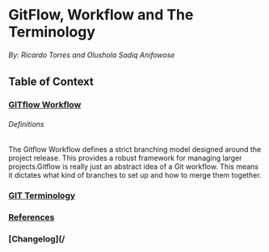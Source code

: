 # **GitFlow, Workflow and The Terminology**
###### By: Ricardo Torres and Olushola Sadiq Anifowose 
## **Table of Context** 

### [**GITflow Workflow**](/GitF.md)
###### Definitions
 The Gitflow Workflow defines a strict branching model designed around the project release. This provides a robust framework for managing larger projects.Gitflow is really just an abstract idea of a Git workflow. This means it dictates what kind of branches to set up and how to merge them together.

### [**GIT Terminology**](/GitT.md) 

### [**References**](/Ref.md)
###
###
### [Changelog](/